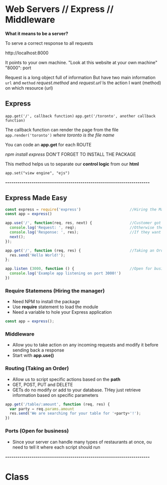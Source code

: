 # Web Servers // Express // Middleware

**What it means to be a server?**

To serve a correct response to all requests

http://localhost:8000

It points to your own machine. "Look at this website at your own machine"
"8000": port

Request is a long object full of information
But have two main information
`url` and `method` *request.method* and *request.url*
Is the action I want (method) on which resource (url)


## Express

`app.get('/', callback function)`
`app.get('/toronto', another callback function)`


The callback function can render the page from the file
`app.render('toronto')`
*where toronto is the file name*

You can code an **app.get** for each ROUTE

*npm install express* DON'T FORGET TO INSTALL THE PACKAGE

This method helps us to separate our **control logic** from our **html**


`app.set("view engine", "ejs")`

**-----------------------------------------------------------------------**

## Express Made Easy

```javascript
const express = require('express')                      //Hiring the Manager
const app = express()

app.use('/', function(req, res, next) {                 //Customer got shirt and shoes?
  console.log('Request: ', req);                        //Otherwise they can't be seated
  console.log('Response: ', res);                       //If they want to sit at the bar, are they old enough?
  next();
});

app.get('/', function (req, res) {                      //Taking an Order
  res.send('Hello World!');
};

app.listen (3000, function () {                         //Open for business
  console.log('Example app listening on port 3000!')
})
```

### Require Statemens (Hiring the manager)

* Need NPM to install the package
* Use **require** statement to load the module
* Need a variable to hole your Express application

```javascript
const app = express();
```

### Middleware

* Allow you to take action on any incoming requests and modify it before sending back a response
* Start with **app.use()**

### Routing (Taking an Order)

* Allow us to script specific actions based on the **path**
* GET, POST, PUT and DELETE
* GETs do no modify or add to your database. THey just retrieve information based on specific parameters

```javascript
app.get('/table/:amount', function (req, res) {
  var party = req.params.amount
  res.send('We are searching for your table for '+party+'!');
})
```

### Ports (Open for business)

* Since your server can handle many types of restaurants at once, ou need to tell it where each script should run

**-----------------------------------------------------------------------**

# Class





